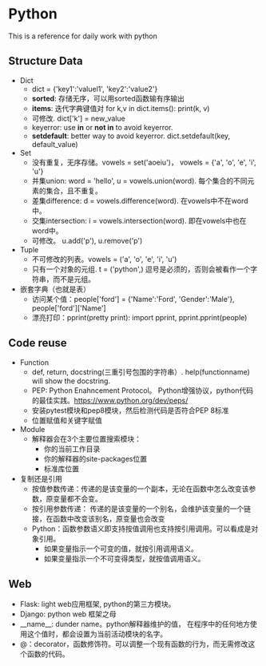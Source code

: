 # Python
This is a reference for daily work with python
## Structure Data
- Dict
  - dict = {'key1':'valuel1', 'key2':'value2'}
  - **sorted**: 存储无序，可以用sorted函数输有序输出
  - **items**: 迭代字典键值对 for k,v in dict.items(): print(k, v)
  - 可修改. dict['k'] = new_value
  - keyerror: use **in** or **not in** to avoid keyerror.
  - **setdefault**: better way to avoid keyerror. dict.setdefault(key, default_value)
- Set
  - 没有重复，无序存储。vowels = set('aoeiu')， vowels = {'a', 'o', 'e', 'i', 'u'}
  - 并集union: word = 'hello', u = vowels.union(word). 每个集合的不同元素的集合，且不重复。
  - 差集difference: d = vowels.difference(word). 在vowels中不在word中。
  - 交集intersection: i = vowels.intersection(word). 即在vowels中也在word中。
  - 可修改。 u.add('p'), u.remove('p')
- Tuple
  - 不可修改的列表。vowels = ('a', 'o', 'e', 'i', 'u')
  - 只有一个对象的元组. t = ('python',) 逗号是必须的，否则会被看作一个字符串，而不是元组。
- 嵌套字典（也就是表）
  - 访问某个值：people['ford'] = {'Name':'Ford', 'Gender':'Male'}, people['ford']['Name']
  - 漂亮打印：pprint(pretty print): import pprint, pprint.pprint(people)
## Code reuse
- Function
  - def, return, docstring(三重引号包围的字符串）. help(functionname) will show the docstring.
  - PEP: Python Enahncement Protocol。 Python增强协议，python代码的最佳实践。https://www.python.org/dev/peps/
  - 安装pytest模块和pep8模块，然后检测代码是否符合PEP 8标准
  - 位置赋值和关键字赋值
- Module
  - 解释器会在3个主要位置搜索模块：
    - 你的当前工作目录
    - 你的解释器的site-packages位置
    - 标准库位置
- 复制还是引用
  - 按值参数传递：传递的是该变量的一个副本，无论在函数中怎么改变该参数，原变量都不会变。
  - 按引用参数传递： 传递的是该变量的一个别名，会维护该变量的一个链接，在函数中改变该别名，原变量也会改变
  - Python：函数参数语义即支持按值调用也支持按引用调用。可以看成是对象引用。
    - 如果变量指示一个可变的值，就按引用调用语义。
    - 如果变量指示一个不可变得类型，就按值调用语义。
## Web
- Flask: light web应用框架, python的第三方模块。 
- Django: python web 框架之母
- \_\_name__: dunder name。python解释器维护的值， 在程序中的任何地方使用这个值时，都会设置为当前活动模块的名字。
- @：decorator，函数修饰符。可以调整一个现有函数的行为，而无需修改这个函数的代码。



